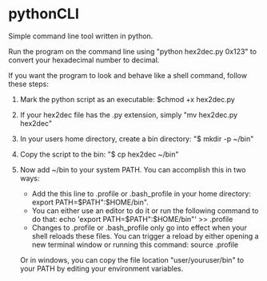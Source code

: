 # pythonCLI
Simple command line tool written in python.

Run the program on the command line using "python hex2dec.py 0x123"
to convert your hexadecimal number to decimal. 

If you want the program to look and behave like a shell command, follow these steps:
1. Mark the python script as an executable:
        $chmod +x hex2dec.py

2. If your hex2dec file has the .py extension, simply "mv hex2dec.py hex2dec"

3. In your users home directory, create a bin directory:
    "$ mkdir -p ~/bin"

4. Copy the script to the bin:
    "$ cp hex2dec ~/bin"

5. Now add ~/bin to your system PATH. You can accomplish this in two ways:
 
     - Add the this line to .profile or .bash_profile in your home directory: export PATH=$PATH":$HOME/bin".
     - You can either use an editor to do it or run the following command to do that: echo 'export PATH=$PATH":$HOME/bin"' >> .profile
     - Changes to .profile or .bash_profile only go into effect when your shell reloads these files. You can trigger a reload by either opening a new terminal window or running this command: source .profile

   Or in windows, you can copy the file location "user/youruser/bin" to your PATH by editing your environment variables.